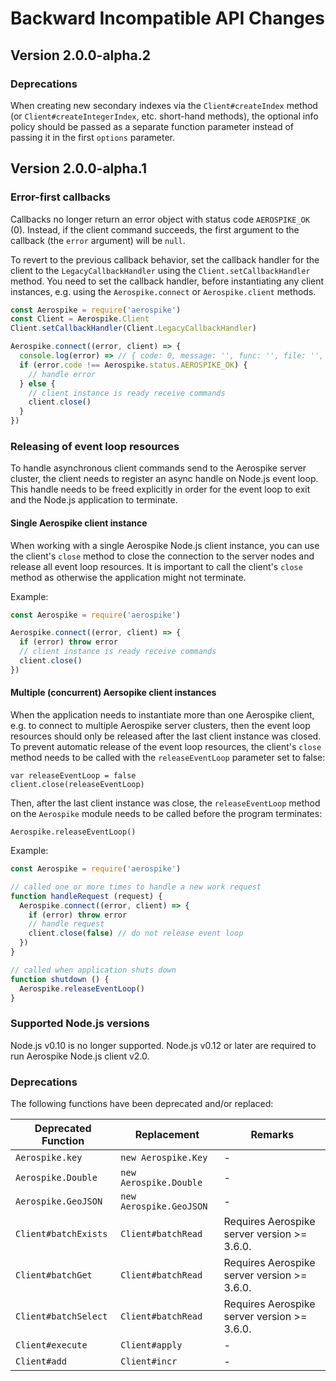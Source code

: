 # Backward Incompatible API Changes

## Version 2.0.0-alpha.2

### Deprecations

When creating new secondary indexes via the `Client#createIndex` method (or
`Client#createIntegerIndex`, etc. short-hand methods), the optional info policy
should be passed as a separate function parameter instead of passing it in the
first `options` parameter.

## Version 2.0.0-alpha.1

### Error-first callbacks

Callbacks no longer return an error object with status code
`AEROSPIKE_OK` (0). Instead, if the client command succeeds, the first
argument to the callback (the `error` argument) will be `null`.

To revert to the previous callback behavior, set the callback handler for the
client to the `LegacyCallbackHandler` using the `Client.setCallbackHandler`
method. You need to set the callback handler, before instantiating any client
instances, e.g. using the `Aerospike.connect` or `Aerospike.client` methods.

```javascript
const Aerospike = require('aerospike')
const Client = Aerospike.Client
Client.setCallbackHandler(Client.LegacyCallbackHandler)

Aerospike.connect((error, client) => {
  console.log(error) => // { code: 0, message: '', func: '', file: '', line: 0 }
  if (error.code !== Aerospike.status.AEROSPIKE_OK) {
    // handle error
  } else {
    // client instance is ready receive commands
    client.close()
  }
})
```

### Releasing of event loop resources

To handle asynchronous client commands send to the Aerospike server cluster,
the client needs to register an async handle on Node.js event loop. This handle
needs to be freed explicitly in order for the event loop to exit and the
Node.js application to terminate.

#### Single Aerospike client instance

When working with a single Aerospike Node.js client instance, you can use the
client's `close` method to close the connection to the server nodes and release
all event loop resources. It is important to call the client's `close` method
as otherwise the application might not terminate.

Example:

```javascript
const Aerospike = require('aerospike')

Aerospike.connect((error, client) => {
  if (error) throw error
  // client instance is ready receive commands
  client.close()
})
```

#### Multiple (concurrent) Aersopike client instances

When the application needs to instantiate more than one Aerospike client, e.g.
to connect to multiple Aerospike server clusters, then the event loop resources
should only be released after the last client instance was closed. To prevent
automatic release of the event loop resources, the client's `close` method
needs to be called with the `releaseEventLoop` parameter set to false:

    var releaseEventLoop = false
    client.close(releaseEventLoop)

Then, after the last client instance was close, the `releaseEventLoop` method
on the `Aerospike` module needs to be called before the program terminates:

    Aerospike.releaseEventLoop()

Example:

````javascript
const Aerospike = require('aerospike')

// called one or more times to handle a new work request
function handleRequest (request) {
  Aerospike.connect((error, client) => {
    if (error) throw error
    // handle request
    client.close(false) // do not release event loop
  })
}

// called when application shuts down
function shutdown () {
  Aerospike.releaseEventLoop()
}
````

### Supported Node.js versions

Node.js v0.10 is no longer supported. Node.js v0.12 or later are required to
run Aerospike Node.js client v2.0.

### Deprecations

The following functions have been deprecated and/or replaced:

| Deprecated Function  | Replacement             | Remarks                                     |
| -------------------- | ----------------------- | ------------------------------------------- |
| `Aerospike.key`      | `new Aerospike.Key`     | -                                           |
| `Aerospike.Double`   | `new Aerospike.Double`  | -                                           |
| `Aerospike.GeoJSON`  | `new Aerospike.GeoJSON` | -                                           |
| `Client#batchExists` | `Client#batchRead`      | Requires Aerospike server version >= 3.6.0. |
| `Client#batchGet`    | `Client#batchRead`      | Requires Aerospike server version >= 3.6.0. |
| `Client#batchSelect` | `Client#batchRead`      | Requires Aerospike server version >= 3.6.0. |
| `Client#execute`     | `Client#apply`          | -                                           |
| `Client#add`         | `Client#incr`           | -                                           |
